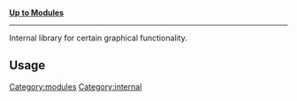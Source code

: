 [**Up to Modules**](:Category:modules "wikilink")

------------------------------------------------------------------------

Internal library for certain graphical functionality.

Usage
-----

<Category:modules> <Category:internal>
